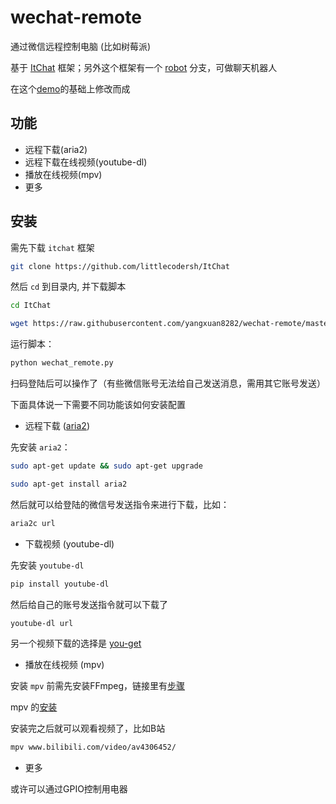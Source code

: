 # wechat-remote
通过微信远程控制电脑 (比如树莓派) 

基于 [ItChat](https://github.com/littlecodersh/ItChat) 框架；另外这个框架有一个 [robot](https://github.com/littlecodersh/ItChat/tree/robot) 分支，可做聊天机器人

在这个[demo](https://github.com/littlecodersh/ItChat/issues/24#issuecomment-228583833)的基础上修改而成

## 功能

- 远程下载(aria2)
- 远程下载在线视频(youtube-dl)
- 播放在线视频(mpv)
- 更多

## 安装

需先下载 `itchat` 框架

```bash
git clone https://github.com/littlecodersh/ItChat
```

然后 `cd` 到目录内, 并下载脚本

```bash
cd ItChat
```

```bash
wget https://raw.githubusercontent.com/yangxuan8282/wechat-remote/master/wechat_remote.py
```

运行脚本：

```bash
python wechat_remote.py
```

扫码登陆后可以操作了（有些微信账号无法给自己发送消息，需用其它账号发送）

下面具体说一下需要不同功能该如何安装配置

- 远程下载 ([aria2](https://aria2.github.io/))

先安装 `aria2`：

```bash
sudo apt-get update && sudo apt-get upgrade
```

```bash
sudo apt-get install aria2
```

然后就可以给登陆的微信号发送指令来进行下载，比如：

```bash
aria2c url
```

- 下载视频 (youtube-dl)

先安装 `youtube-dl`

```bash
pip install youtube-dl
```

然后给自己的账号发送指令就可以下载了

```bash
youtube-dl url
```

另一个视频下载的选择是 [you-get](https://github.com/soimort/you-get)

- 播放在线视频 (mpv)

安装 `mpv` 前需先安装FFmpeg，链接里有[步骤](https://www.zybuluo.com/yangxuan/note/374932#7-ffmpeg)

mpv 的[安装](https://www.zybuluo.com/yangxuan/note/374932#8-mpv)

安装完之后就可以观看视频了，比如B站

```bash
mpv www.bilibili.com/video/av4306452/
```


- 更多

或许可以通过GPIO控制用电器


